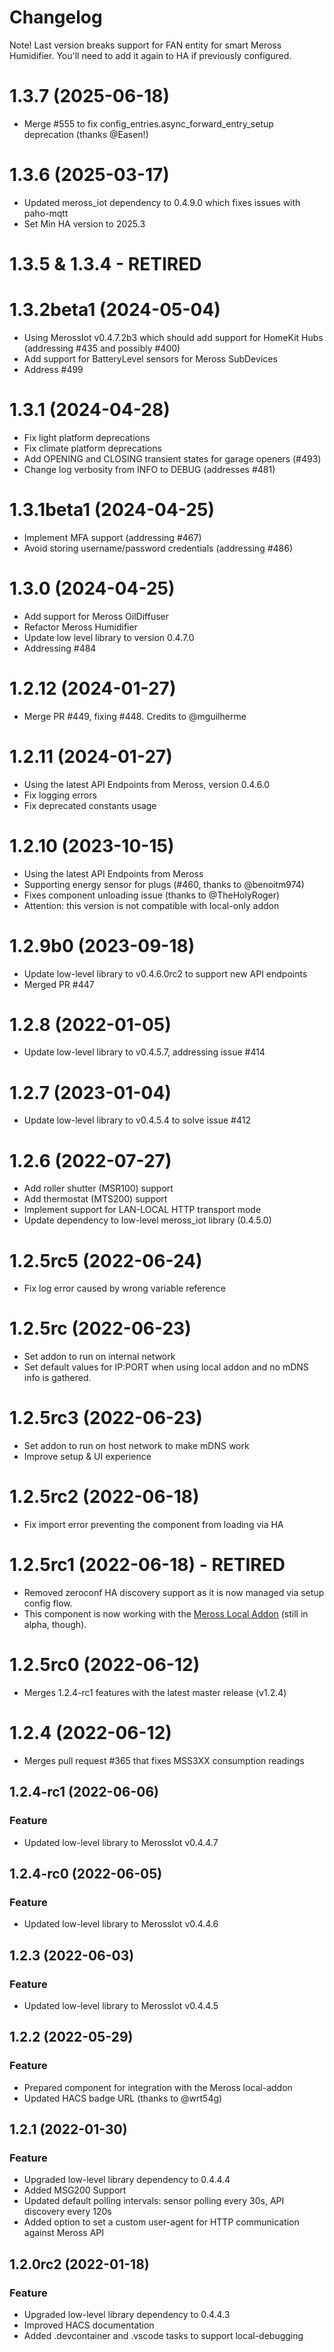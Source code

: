 # Changelog
Note! Last version breaks support for FAN entity for smart Meross Humidifier.
You'll need to add it again to HA if previously configured.

# 1.3.7 (2025-06-18)
- Merge #555 to fix config_entries.async_forward_entry_setup deprecation (thanks @Easen!)

# 1.3.6 (2025-03-17)
- Updated meross_iot dependency to 0.4.9.0 which fixes issues with paho-mqtt
- Set Min HA version to 2025.3

# 1.3.5 & 1.3.4 - RETIRED

# 1.3.2beta1 (2024-05-04)
- Using MerossIot v0.4.7.2b3 which should add support for HomeKit Hubs (addressing #435 and possibly #400)
- Add support for BatteryLevel sensors for Meross SubDevices
- Address #499

# 1.3.1 (2024-04-28)
- Fix light platform deprecations
- Fix climate platform deprecations
- Add OPENING and CLOSING transient states for garage openers (#493)
- Change log verbosity from INFO to DEBUG (addresses #481)

# 1.3.1beta1 (2024-04-25)
- Implement MFA support (addressing #467)
- Avoid storing username/password credentials (addressing #486)

<!--next-version-placeholder-->
# 1.3.0 (2024-04-25)
- Add support for Meross OilDiffuser
- Refactor Meross Humidifier
- Update low level library to version 0.4.7.0
- Addressing #484 

# 1.2.12 (2024-01-27)
- Merge PR #449, fixing #448. Credits to @mguilherme

# 1.2.11 (2024-01-27)
- Using the latest API Endpoints from Meross, version 0.4.6.0
- Fix logging errors
- Fix deprecated constants usage

# 1.2.10 (2023-10-15)
- Using the latest API Endpoints from Meross
- Supporting energy sensor for plugs (#460, thanks to @benoitm974)
- Fixes component unloading issue (thanks to @TheHolyRoger)
- Attention: this version is not compatible with local-only addon

# 1.2.9b0 (2023-09-18)
- Update low-level library to v0.4.6.0rc2 to support new API endpoints
- Merged PR #447

# 1.2.8 (2022-01-05)
- Update low-level library to v0.4.5.7, addressing issue #414

# 1.2.7 (2023-01-04)
- Update low-level library to v0.4.5.4 to solve issue #412

# 1.2.6 (2022-07-27)
- Add roller shutter (MSR100) support
- Add thermostat (MTS200) support
- Implement support for LAN-LOCAL HTTP transport mode
- Update dependency to low-level meross_iot library (0.4.5.0)

# 1.2.5rc5 (2022-06-24)
- Fix log error caused by wrong variable reference

# 1.2.5rc (2022-06-23)
- Set addon to run on internal network
- Set default values for IP:PORT when using local addon and no mDNS info is gathered.

# 1.2.5rc3 (2022-06-23)
- Set addon to run on host network to make mDNS work
- Improve setup & UI experience

# 1.2.5rc2 (2022-06-18)

- Fix import error preventing the component from loading via HA

# 1.2.5rc1 (2022-06-18) - RETIRED

- Removed zeroconf HA discovery support as it is now managed via setup config flow.
- This component is now working with the [Meross Local Addon](https://github.com/albertogeniola/ha-meross-local-broker) (still in alpha, though).

# 1.2.5rc0 (2022-06-12)

- Merges 1.2.4-rc1 features with the latest master release (v1.2.4)  

# 1.2.4 (2022-06-12)

- Merges pull request #365 that fixes MSS3XX consumption readings

## 1.2.4-rc1 (2022-06-06)

### Feature

- Updated low-level library to MerossIot v0.4.4.7

## 1.2.4-rc0 (2022-06-05)

### Feature

- Updated low-level library to MerossIot v0.4.4.6

## 1.2.3 (2022-06-03)

### Feature

- Updated low-level library to MerossIot v0.4.4.5

## 1.2.2 (2022-05-29)

### Feature

- Prepared component for integration with the Meross local-addon
- Updated HACS badge URL (thanks to @wrt54g)

## 1.2.1 (2022-01-30)

### Feature

- Upgraded low-level library dependency to 0.4.4.4
- Added MSG200 Support  
- Updated default polling intervals: sensor polling every 30s, API discovery every 120s
- Added option to set a custom user-agent for HTTP communication against Meross API


## 1.2.0rc2 (2022-01-18)

### Feature

- Upgraded low-level library dependency to 0.4.4.3
- Improved HACS documentation
- Added .devcontainer and .vscode tasks to support local-debugging
